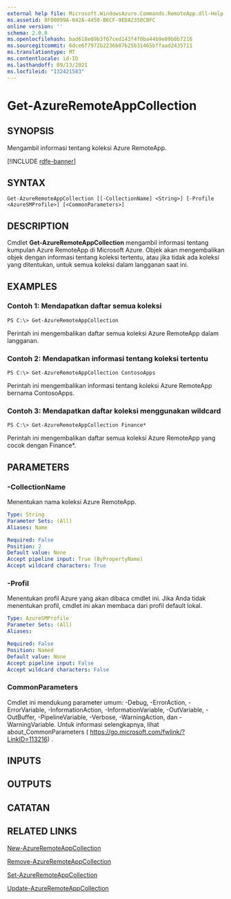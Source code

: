 ```yaml
---
external help file: Microsoft.WindowsAzure.Commands.RemoteApp.dll-Help.xml
ms.assetid: 8F00099A-042A-4450-B6CF-9EDA2350CBFC
online version: ''
schema: 2.0.0
ms.openlocfilehash: bad618e09b3f67ced143f4f0ba44b9e09b0b7216
ms.sourcegitcommit: 6dce6f7972b2236b87b25b31465bffaad2435711
ms.translationtype: MT
ms.contentlocale: id-ID
ms.lasthandoff: 09/13/2021
ms.locfileid: "132421583"
---
```

# Get-AzureRemoteAppCollection

## SYNOPSIS
Mengambil informasi tentang koleksi Azure RemoteApp.

[!INCLUDE [rdfe-banner](../../includes/rdfe-banner.md)]

## SYNTAX

```
Get-AzureRemoteAppCollection [[-CollectionName] <String>] [-Profile <AzureSMProfile>] [<CommonParameters>]
```

## DESCRIPTION
Cmdlet **Get-AzureRemoteAppCollection** mengambil informasi tentang kumpulan Azure RemoteApp di Microsoft Azure.
Objek akan mengembalikan objek dengan informasi tentang koleksi tertentu, atau jika tidak ada koleksi yang ditentukan, untuk semua koleksi dalam langganan saat ini.

## EXAMPLES

### Contoh 1: Mendapatkan daftar semua koleksi
```
PS C:\> Get-AzureRemoteAppCollection
```

Perintah ini mengembalikan daftar semua koleksi Azure RemoteApp dalam langganan.

### Contoh 2: Mendapatkan informasi tentang koleksi tertentu
```
PS C:\> Get-AzureRemoteAppCollection ContosoApps
```

Perintah ini mengembalikan informasi tentang koleksi Azure RemoteApp bernama ContosoApps.

### Contoh 3: Mendapatkan daftar koleksi menggunakan wildcard
```
PS C:\> Get-AzureRemoteAppCollection Finance*
```

Perintah ini mengembalikan daftar semua koleksi Azure RemoteApp yang cocok dengan Finance*.

## PARAMETERS

### -CollectionName
Menentukan nama koleksi Azure RemoteApp.

```yaml
Type: String
Parameter Sets: (All)
Aliases: Name

Required: False
Position: 2
Default value: None
Accept pipeline input: True (ByPropertyName)
Accept wildcard characters: True
```

### -Profil
Menentukan profil Azure yang akan dibaca cmdlet ini.
Jika Anda tidak menentukan profil, cmdlet ini akan membaca dari profil default lokal.

```yaml
Type: AzureSMProfile
Parameter Sets: (All)
Aliases: 

Required: False
Position: Named
Default value: None
Accept pipeline input: False
Accept wildcard characters: False
```

### CommonParameters
Cmdlet ini mendukung parameter umum: -Debug, -ErrorAction, -ErrorVariable, -InformationAction, -InformationVariable, -OutVariable, -OutBuffer, -PipelineVariable, -Verbose, -WarningAction, dan -WarningVariable. Untuk informasi selengkapnya, lihat about_CommonParameters ( https://go.microsoft.com/fwlink/?LinkID=113216) .

## INPUTS

## OUTPUTS

## CATATAN

## RELATED LINKS

[New-AzureRemoteAppCollection](./New-AzureRemoteAppCollection.md)

[Remove-AzureRemoteAppCollection](./Remove-AzureRemoteAppCollection.md)

[Set-AzureRemoteAppCollection](./Set-AzureRemoteAppCollection.md)

[Update-AzureRemoteAppCollection](./Update-AzureRemoteAppCollection.md)


